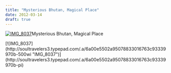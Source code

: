 ```yaml
---
title: "Mysterious Bhutan, Magical Place"
date: 2012-03-14
draft: true
---
```


[![IMG_8037](https://soultravelers3.typepad.com/.a/6a00e5502a95078833016302d4604e970d-200wi "IMG_8037")](http://soultravelers3.typepad.com/.a/6a00e5502a95078833016302d4604e970d-pi)Mysterious Bhutan, Magical Place

<!--more--> [![IMG_8037](http://soultravelers3.typepad.com/.a/6a00e5502a95078833016763c93339970b-500wi "IMG_8037")](http://soultravelers3.typepad.com/.a/6a00e5502a95078833016763c93339970b-pi)

